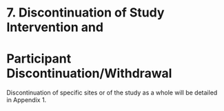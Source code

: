 # 7. Discontinuation of Study Intervention and

# Participant Discontinuation/Withdrawal
Discontinuation of specific sites or of the study as a whole will be detailed in Appendix 1.